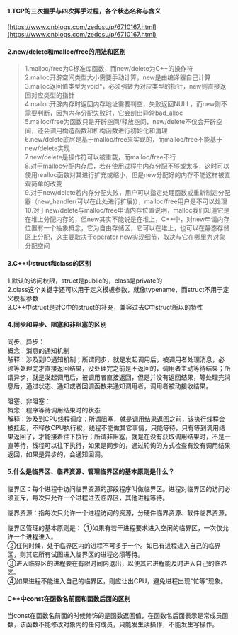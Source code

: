 #### 1.TCP的三次握手与四次挥手过程，各个状态名称与含义 ####

[https://www.cnblogs.com/zedosu/p/6710167.html](https://www.cnblogs.com/zedosu/p/6710167.html)
#### 2.new/delete和malloc/free的用法和区别 ####

> 1.malloc/free为C标准库函数，而new/delete为C++的操作符    
> 2.malloc开辟空间类型大小需要手动计算，new是由编译器自己计算     
> 3.malloc返回值类型为void*，必须强转为对应类型的指针，new则直接返回对应类型的指针     
> 4.malloc开辟内存时返回内存地址需要判空，失败返回NULL，而new则不需要判断，因为内存分配失败时，它会剖出异常bad_alloc    
> 5.malloc/free为函数只是开辟空间/释放空间，new/delete不仅会开辟空间，还会调用构造函数和析构函数进行初始化和清理    
> 6.new/delete底层是基于malloc/free来实现的，而malloc/free不能基于new/delete实现    
> 7.new/delete是操作符可以被重载，而malloc/free不行    
> 8.对于malloc分配内存后，若在使用过程中内存分配不够或太多，这时可以使用realloc函数对其进行扩充或缩小，但是new分配好的内存不能这样被直观简单的改变     
> 9.对于new/delete若内存分配失败，用户可以指定处理函数或重新制定分配器（new_handler(可以在此处进行扩展)），malloc/free用户是不可以处理     
> 10.对于new/delete与malloc/free申请内存位置说明，malloc我们知道它是在堆上分配内存的，但new其实不能说是在堆上，C++中，对new申请内存位置有一个抽象概念，它为自由存储区，它可以在堆上，也可以在静态存储区上分配，这主要取决于operator new实现细节，取决与它在哪里为对象分配空间   

#### 3.C++中struct和class的区别 ####
1.默认的访问权限，struct是public的，class是private的   
2.class这个关键字还可以用于定义模板参数，就像typename，而struct不用于定义模板参数  
3.C++中struct是对C中的struct的补充，兼容过去C中struct所以的特性   
#### 4.同步和异步、阻塞和非阻塞的区别 ####
同步、异步：  
概念：消息的通知机制  
解释：涉及到IO通知机制；所谓同步，就是发起调用后，被调用者处理消息，必须等处理完才直接返回结果，没处理完之前是不返回的，调用者主动等待结果；所谓异步，就是发起调用后，被调用者直接返回，但是并没有返回结果，等处理完消息后，通过状态、通知或者回调函数来通知调用者，调用者被动接收结果。  

阻塞、非阻塞：  
概念：程序等待调用结果时的状态  
解释：涉及到CPU线程调度；所谓阻塞，就是调用结果返回之前，该执行线程会被挂起，不释放CPU执行权，线程不能做其它事情，只能等待，只有等到调用结果返回了，才能接着往下执行；所谓非阻塞，就是在没有获取调用结果时，不是一直等待，线程可以往下执行，如果是同步的，通过轮询的方式检查有没有调用结果返回，如果是异步的，会通知回调。
#### 5.什么是临界区、临界资源、管理临界区的基本原则是什么？ ####
临界区：每个进程中访问临界资源的那段程序叫做临界区。进程对临界区的访问必须互斥，每次只允许一个进程进去临界区，其他进程等待。
  
临界资源：指每次只允许一个进程访问的资源，分硬件临界资源、软件临界资源。  

临界区管理的基本原则是： 
①如果有若干进程要求进入空闲的临界区，一次仅允许一个进程进入。  
②任何时候，处于临界区内的进程不可多于一个。如已有进程进入自己的临界区，则其它所有试图进入临界区的进程必须等待。  
③进入临界区的进程要在有限时间内退出，以便其它进程能及时进入自己的临界区。  
④如果进程不能进入自己的临界区，则应让出CPU，避免进程出现“忙等”现象。   
#### C++中const在函数名前面和函数后面的区别 ####
当const在函数名前面的时候修饰的是函数返回值，在函数名后面表示是常成员函数，该函数不能修改对象内的任何成员，只能发生读操作，不能发生写操作。  
